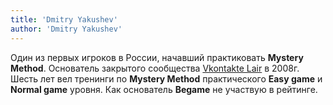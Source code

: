 ```yaml
---
title: 'Dmitry Yakushev'
author: 'Dmitry Yakushev'
---
```


Один из первых игроков в России, начавший практиковать **Mystery Method**. Основатель закрытого сообщества [Vkontakte Lair](https://vk.com/vklair) в 2008г. Шесть лет вел тренинги по **Mystery Method** практического **Easy game** и **Normal game** уровня. Как основатель **Begame** не участвую в рейтинге.
